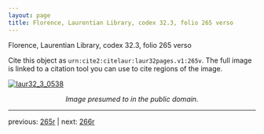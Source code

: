 ```yaml
---
layout: page
title: Florence, Laurentian Library, codex 32.3, folio 265 verso
---
```


Florence, Laurentian Library, codex 32.3, folio 265 verso

Cite this object as `urn:cite2:citelaur:laur32pages.v1:265v`.  The full image is linked to a citation tool you can use to cite regions of the image.

[![laur32_3_0538](http://www.homermultitext.org/iipsrv?IIIF=/project/homer/pyramidal/deepzoom/citelaur/laur32imgs/v1/laur32_3_0538.tif/full/800,/0/default.jpg)](http://www.homermultitext.org/ict2/?urn=urn:cite2:citelaur:laur32imgs.v1:laur32_3_0538) 

<p style="text-align: center; font-style: italic;">Image presumed to in the public domain.</p>

---

previous: [265r](../265r/) | next: [266r](../266r/)